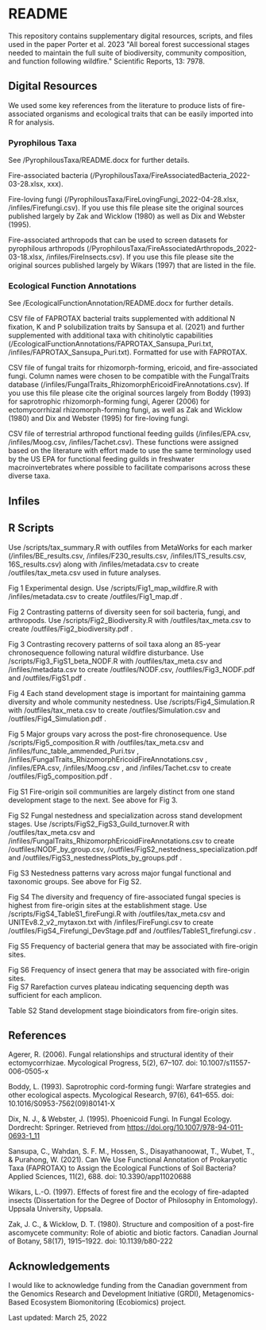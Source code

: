 # README

This repository contains supplementary digital resources, scripts, and files used in the paper Porter et al. 2023 "All boreal forest successional stages needed to maintain the full suite of biodiversity, community composition, and function following wildfire." Scientific Reports, 13: 7978.

## Digital Resources

We used some key references from the literature to produce lists of fire-associated organisms and ecological traits that can be easily imported into R for analysis.  

### Pyrophilous Taxa

See /PyrophilousTaxa/README.docx for further details.

Fire-associated bacteria (/PyrophilousTaxa/FireAssociatedBacteria_2022-03-28.xlsx, xxx).

Fire-loving fungi (/PyrophilousTaxa/FireLovingFungi_2022-04-28.xlsx, /infiles/Firefungi.csv).  If you use this file please site the original sources published largely by Zak and Wicklow (1980) as well as Dix and Webster (1995). 

Fire-associated arthropods that can be used to screen datasets for pyrophilous arthropods (/PyrophilousTaxa/FireAssociatedArthropods_2022-03-18.xlsx, /infiles/FireInsects.csv).  If you use this file please site the original sources published largely by Wikars (1997) that are listed in the file.  

### Ecological Function Annotations

See /EcologicalFunctionAnnotation/README.docx for further details.

CSV file of FAPROTAX bacterial traits supplemented with additional N fixation, K and P solubilization traits by Sansupa et al. (2021) and further supplemented with additional taxa with chitinolytic capabilities (/EcologicalFunctionAnnotations/FAPROTAX_Sansupa_Puri.txt, /infiles/FAPROTAX_Sansupa_Puri.txt).  Formatted for use with FAPROTAX.

CSV file of fungal traits for rhizomorph-forming, ericoid, and fire-associated fungi.  Column names were chosen to be compatible with the FungalTraits database (/infiles/FungalTraits_RhizomorphEricoidFireAnnotations.csv).  If you use this file please cite the original sources largely from Boddy (1993) for saprotrophic rhizomorph-forming fungi,  Agerer (2006) for ectomycorrhizal rhizomorph-forming fungi, as well as Zak and Wicklow (1980) and Dix and Webster (1995) for fire-loving fungi.

CSV file of terrestrial arthropod functional feeding guilds (/infiles/EPA.csv, /infiles/Moog.csv, /infiles/Tachet.csv).  These functions were assigned based on the literature with effort made to use the same terminology used by the US EPA for functional feeding guilds in freshwater macroinvertebrates where possible to facilitate comparisons across these diverse taxa.

## Infiles



## R Scripts

Use /scripts/tax_summary.R with outfiles from MetaWorks for each marker (/infiles/BE_results.csv, /infiles/F230_results.csv, /infiles/ITS_results.csv, 16S_results.csv) along with /infiles/metadata.csv to create /outfiles/tax_meta.csv used in future analyses.  

Fig 1 Experimental design.  Use /scripts/Fig1_map_wildfire.R with /infiles/metadata.csv to create /outfiles/Fig1_map.df .

Fig 2 Contrasting patterns of diversity seen for soil bacteria, fungi, and arthropods.  Use /scripts/Fig2_Biodiversity.R with /outfiles/tax_meta.csv to create /outfiles/Fig2_biodiversity.pdf .

Fig 3 Contrasting recovery patterns of soil taxa along an 85-year chronosequence following natural wildfire disturbance.  Use /scripts/Fig3_FigS1_beta_NODF.R with /outfiles/tax_meta.csv and /infiles/metadata.csv to create /outfiles/NODF.csv,  /outfiles/Fig3_NODF.pdf and /outfiles/FigS1.pdf .

Fig 4 Each stand development stage is important for maintaining gamma diversity and whole community nestedness.  Use /scripts/Fig4_Simulation.R with /outfiles/tax_meta.csv to create /outfiles/Simulation.csv and /outfiles/Fig4_Simulation.pdf .

Fig 5 Major groups vary across the post-fire chronosequence.  Use /scripts/Fig5_composition.R with /outfiles/tax_meta.csv and /infiles/func_table_ammended_Puri.tsv , /infiles/FungalTraits_RhizomorphEricoidFireAnnotations.csv , /infiles/EPA.csv, /infiles/Moog.csv , and /infiles/Tachet.csv to create /outfiles/Fig5_composition.pdf .

Fig S1 Fire-origin soil communities are largely distinct from one stand development stage to the next.  See above for Fig 3.

Fig S2 Fungal nestedness and specialization across stand development stages.  Use /scripts/FigS2_FigS3_Guild_turnover.R with /outfiles/tax_meta.csv and /infiles/FungalTraits_RhizomorphEricoidFireAnnotations.csv to create /outfiles/NODF_by_group.csv, /outfiles/FigS2_nestedness_specialization.pdf and /outfiles/FigS3_nestednessPlots_by_groups.pdf .

Fig S3 Nestedness patterns vary across major fungal functional and taxonomic groups.  See above for Fig S2.

Fig S4 The diversity and frequency of fire-associated fungal species is highest from fire-origin sites at the establishment stage.  Use /scripts/FigS4_TableS1_fireFungi.R with /outfiles/tax_meta.csv and UNITEv8.2_v2_mytaxon.txt with /infiles/FireFungi.csv to create /outfiles/FigS4_Firefungi_DevStage.pdf and /outfiles/TableS1_firefungi.csv .

Fig S5 Frequency of bacterial genera that may be associated with fire-origin sites. 

Fig S6 Frequency of insect genera that may be associated with fire-origin sites.  
Fig S7 Rarefaction curves plateau indicating sequencing depth was sufficient for each amplicon.  

Table S2 Stand development stage bioindicators from fire-origin sites.


## References

Agerer, R. (2006). Fungal relationships and structural identity of their ectomycorrhizae. Mycological Progress, 5(2), 67–107. doi: 10.1007/s11557-006-0505-x

Boddy, L. (1993). Saprotrophic cord-forming fungi: Warfare strategies and other ecological aspects. Mycological Research, 97(6), 641–655. doi: 10.1016/S0953-7562(09)80141-X

Dix, N. J., & Webster, J. (1995). Phoenicoid Fungi. In Fungal Ecology. Dordrecht: Springer. Retrieved from https://doi.org/10.1007/978-94-011-0693-1_11

Sansupa, C., Wahdan, S. F. M., Hossen, S., Disayathanoowat, T., Wubet, T., & Purahong, W. (2021). Can We Use Functional Annotation of Prokaryotic Taxa (FAPROTAX) to Assign the Ecological Functions of Soil Bacteria? Applied Sciences, 11(2), 688. doi: 10.3390/app11020688

Wikars, L.-O. (1997). Effects of forest fire and the ecology of fire-adapted insects (Dissertation for the Degree of Doctor of Philosophy in Entomology). Uppsala University, Uppsala.

Zak, J. C., & Wicklow, D. T. (1980). Structure and composition of a post-fire ascomycete community: Role of abiotic and biotic factors. Canadian Journal of Botany, 58(17), 1915–1922. doi: 10.1139/b80-222


## Acknowledgements

I would like to acknowledge funding from the Canadian government from the Genomics Research and Development Initiative (GRDI), Metagenomics-Based Ecosystem Biomonitoring (Ecobiomics) project.

Last updated: March 25, 2022
